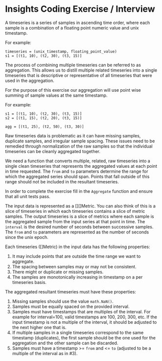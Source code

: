 # Insights Coding Exercise / Interview

A timeseries is a series of samples in ascending time order,
where each sample is a combination of a floating point numeric value 
and unix timestamp.

For example:
```
timeseries = (unix_timestamp, floating_point_value)
s1 = [(t1, 10), (t2, 30), (t3, 15)]
```

The process of combining multiple timeseries can be referred to as
aggregation.  This allows us to distill multiple related timeseries
into a single timeseries that is descriptive or representative of all
timeseries that were used in the aggregation.

For the purpose of this exercise our aggregation will use point wise summing
of sample values at the same timestamp.

For example:
```
s1 = [(t1, 10), (t2, 30), (t3, 15)]
s2 = [(t1, 15), (t2, 20), (t3, 15)]

agg = [(t1, 25), (t2, 50), (t3, 30)]
```

Raw timeseries data is problematic as it can have missing samples, duplicate samples,
and irregular sample spacing. These issues need to be remedied through normalization 
of the raw samples so that the individual timeseries can be cleanly aggregated together.

We need a function that converts multiple, related, raw timeseries into a single clean timeseries that
represents the aggregated values at each point in time requested. The `from` and `to` parameters
determine the range for which the aggregated series should span.  Points that fall outside of this range should not
be included in the resultant timeseries.

In order to complete the exercise fill in the `Aggregate` function and ensure that all unit tests pass.

The input data is represented as a [][]Metric.  You can also think of this is a slice of timeseries in 
which each timeseries contains a slice of metric samples. The output timeseries is a slice of metrics 
where each sample is the aggregated sample from the input series at that point in time. The `interval` is the desired 
number of seconds between successive samples. The `from` and `to` parameters are represented as the number of
seconds since the unix epoch.

Each timeseries ([]Metric) in the input data has the following properties:
1) It may include points that are outside the time range we want to aggregate.
2) The spacing between samples may or may not be consistent.
3) There might or duplicate or missing samples.
4) The samples are monotonically increasing in timestamp on a per timeseries basis.

The aggregated resultant timeseries must have these properties:
1) Missing samples should use the value `math.NaN()`.
2) Samples must be equally spaced on the provided interval.
3) Samples must have timestamps that are multiples of the interval.
   For example for interval=100, valid timestamps are 100, 200, 300, etc.
   If the input timestamp is not a multiple of the interval, it should be adjusted to the next higher one that is.
4) If multiple samples in a single timeseries correspond to the same timestamp (duplicates), the first sample should be 
   the one used for the aggregation and the other sample can be discarded.
5) Samples must have a timestamp >= `from` and <= `to` (adjusted to be a multiple of the interval as in #3).

